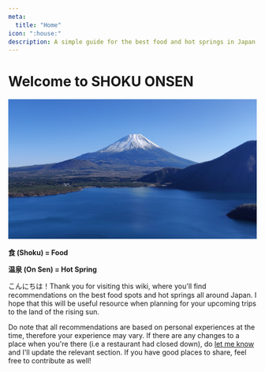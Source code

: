 ```yaml
---
meta:
  title: "Home"
icon: ":house:"
description: A simple guide for the best food and hot springs in Japan
---
```


# Welcome to SHOKU ONSEN

![](/static/fuji.webp)

**食 (Shoku) = Food**

**温泉 (On Sen) = Hot Spring**

こんにちは！Thank you for visiting this wiki, where you'll find recommendations on the best food spots and hot springs all around Japan. I hope that this will be useful resource when planning for your upcoming trips to the land of the rising sun. 

Do note that all recommendations are based on personal experiences at the time, therefore your experience may vary. If there are any changes to a place when you're there (i.e a restaurant had closed down), do [let me know](mailto:shokuonsen@gmail.com) and I'll update the relevant section. If you have good places to share, feel free to contribute as well! 